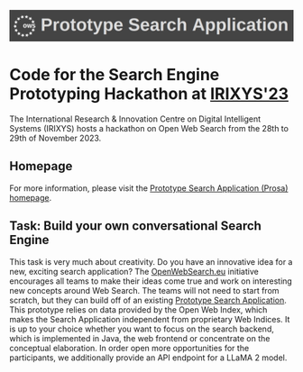 ![](img/banner.png)

# Code for the Search Engine Prototyping Hackathon at [IRIXYS'23](https://irixys.uni-passau.de/workshops-summer-schools/)

The International Research & Innovation Centre on Digital Intelligent Systems (IRIXYS) hosts a hackathon on Open Web Search from the 28th to 29th of November 2023.

## Homepage

For more information, please visit the [Prototype Search Application (Prosa) homepage](https://qnode.eu/ows/prosa/).

## Task: Build your own conversational Search Engine

This task is very much about creativity. Do you have an innovative idea for a new, exciting search application? The [OpenWebSearch.eu](https://openwebsearch.eu/) initiative encourages all teams to make their ideas come true and work on interesting new concepts around Web Search. The teams will not need to start from scratch, but they can build off of an existing [Prototype Search Application](https://opencode.it4i.eu/openwebsearcheu-public/prototype-search-application). This prototype relies on data provided by the Open Web Index, which makes the Search Application independent from proprietary Web Indices. It is up to your choice whether you want to focus on the search backend, which is implemented in Java, the web frontend or concentrate on the conceptual elaboration. In order open more opportunities for the participants, we additionally provide an API endpoint for a LLaMA 2 model.
